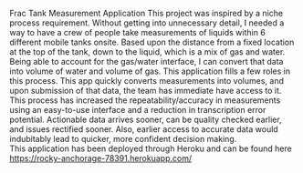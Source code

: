 Frac Tank Measurement Application
This project was inspired by a niche process requirement. Without getting into unnecessary detail, I needed a way to have a crew of people take measurements of liquids within 6 different mobile tanks onsite. Based upon the distance from a fixed location at the top of the tank, down to the liquid, which is a mix of gas and water. 
Being able to account for the gas/water interface, I can convert that data into volume of water and volume of gas. This application fills a few roles in this process. This app quickly converts measurements into volumes, and upon submission of that data, the team has immediate have access to it. This process has increased the repeatability/accuracy in measurements using an easy-to-use interface and a reduction in transcription error potential. Actionable data arrives sooner, can be quality checked earlier, and issues rectified sooner. Also, earlier access to accurate data would indubitably lead to quicker, more confident decision making.  
This application has been deployed through Heroku and can be found here https://rocky-anchorage-78391.herokuapp.com/
